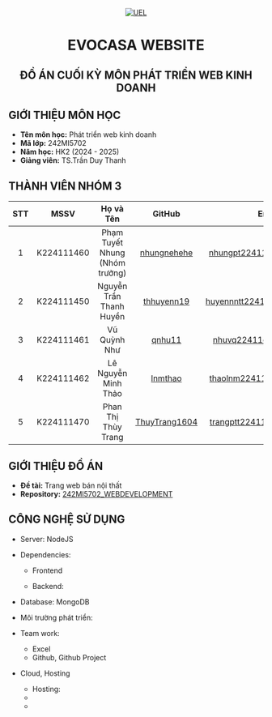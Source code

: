 <p align="center">
  <a href="https://www.uel.edu.vn/" title="Trường Đại học Kinh tế - Luật - ĐHQG HCM" >
    <img src="https://i.imgur.com/jTdznYS.jpeg" alt="UEL">
  </a>
</p>
<div align="center">

# EVOCASA WEBSITE

## ĐỒ ÁN CUỐI KỲ MÔN PHÁT TRIỂN WEB KINH DOANH
</div>

## GIỚI THIỆU MÔN HỌC

-    **Tên môn học:** Phát triển web kinh doanh
-    **Mã lớp:** 242MI5702
-    **Năm học:** HK2 (2024 - 2025)
-    **Giảng viên:** TS.Trần Duy Thanh

## THÀNH VIÊN NHÓM 3

| STT | MSSV       | Họ và Tên                        | GitHub                                      | Email                          |
|:---:|:---------:|:--------------------------------:|:--------------------------------------------:|:------------------------------:|
|  1  | K224111460 | Phạm Tuyết Nhung (Nhóm trưởng)  | [nhungnehehe](https://github.com/nhungnehehe) | nhungpt22411c@st.uel.edu.vn   |
|  2  | K224111450 | Nguyễn Trần Thanh Huyền        | [thhuyenn19](https://github.com/thhuyenn19) | huyennntt22411c@st.uel.edu.vn |
|  3  | K224111461 | Vũ Quỳnh Như                    | [qnhu11](https://github.com/qnhu11)         | nhuvq22411c@st.uel.edu.vn     |
|  4  | K224111462 | Lê Nguyễn Minh Thảo             | [lnmthao](https://github.com/lnmthao)       | thaolnm22411c@st.uel.edu.vn   |
|  5  | K224111470 | Phan Thị Thùy Trang             | [ThuyTrang1604](https://github.com/ThuyTrang1604) | trangptt22411c@st.uel.edu.vn |
## GIỚI THIỆU ĐỒ ÁN

-    **Đề tài:** Trang web bán nội thất
-    **Repository:** [242MI5702_WEBDEVELOPMENT](https://github.com/thhuyenn19/242MI5702_WEBDEVELOPMENT)

## CÔNG NGHỆ SỬ DỤNG

- Server: NodeJS
- Dependencies:
  - Frontend

  - Backend:

- Database: MongoDB
- Môi trường phát triển:
- Team work:
  - Excel
  - Github, Github Project
- Cloud, Hosting
  - Hosting: 
  -
  - 


